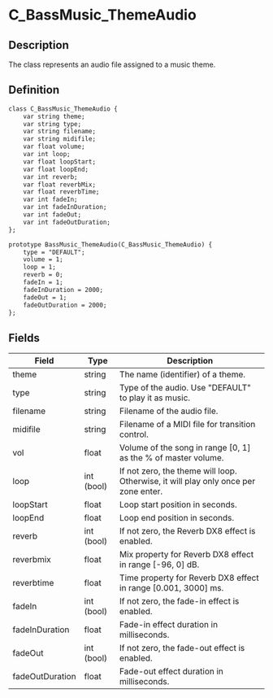 # C_BassMusic_ThemeAudio

## Description

The class represents an audio file assigned to a music theme.

## Definition

```dae
class C_BassMusic_ThemeAudio {
    var string theme;
    var string type;
    var string filename;
    var string midifile;
    var float volume;
    var int loop;
    var float loopStart;
	var float loopEnd;
    var int reverb;
    var float reverbMix;
    var float reverbTime;
    var int fadeIn;
    var int fadeInDuration;
    var int fadeOut;
    var int fadeOutDuration;
};

prototype BassMusic_ThemeAudio(C_BassMusic_ThemeAudio) {
    type = "DEFAULT";
    volume = 1;
    loop = 1;
    reverb = 0;
    fadeIn = 1;
    fadeInDuration = 2000;
    fadeOut = 1;
    fadeOutDuration = 2000;
};
```

## Fields

| Field           | Type       | Description                                                                         |
|-----------------|------------|-------------------------------------------------------------------------------------|
| theme           | string     | The name (identifier) of a theme.                                                   |
| type            | string     | Type of the audio. Use "DEFAULT" to play it as music.                               |
| filename        | string     | Filename of the audio file.                                                         |
| midifile        | string     | Filename of a MIDI file for transition control.                                     |
| vol             | float      | Volume of the song in range [0, 1] as the % of master volume.                       |
| loop            | int (bool) | If not zero, the theme will loop. Otherwise, it will play only once per zone enter. |
| loopStart       | float      | Loop start position in seconds.                                                     |
| loopEnd         | float      | Loop end position in seconds.                                                       |
| reverb          | int (bool) | If not zero, the Reverb DX8 effect is enabled.                                      | 
| reverbmix       | float      | Mix property for Reverb DX8 effect in range [-96, 0] dB.                            |
| reverbtime      | float      | Time property for Reverb DX8 effect in range [0.001, 3000] ms.                      |
| fadeIn          | int (bool) | If not zero, the fade-in effect is enabled.                                         |
| fadeInDuration  | float      | Fade-in effect duration in milliseconds.                                            |
| fadeOut         | int (bool) | If not zero, the fade-out effect is enabled.                                        |
| fadeOutDuration | float      | Fade-out effect duration in milliseconds.                                           |